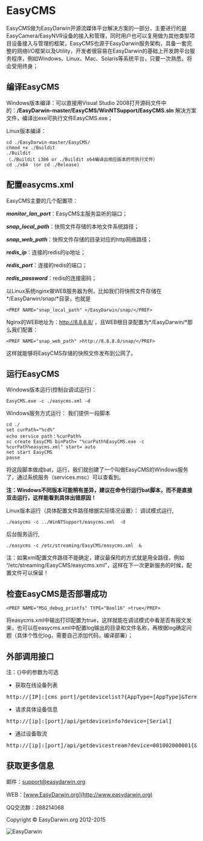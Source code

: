 # EasyCMS #

EasyCMS做为EasyDarwin开源流媒体平台解决方案的一部分，主要进行的是EasyCamera/EasyNVR设备的接入和管理，同时用户也可以复用做为其他类型项目设备接入与管理的框架，EasyCMS也源于EasyDarwin服务架构，具备一套完整的网络I/O框架以及Utility，开发者很容易在EasyDarwin的基础上开发跨平台服务程序，例如Windows、Linux、Mac、Solaris等系统平台，只要一次熟悉，将会受用终身；

## 编译EasyCMS ##
Windows版本编译：可以直接用Visual Studio 2008打开源码文件中的：**/EasyDarwin-master/EasyCMS/WinNTSupport/EasyCMS.sln** 解决方案文件，编译出exe可执行文件EasyCMS.exe；

Linux版本编译：

	cd ./EasyDarwin-master/EasyCMS/
	chmod +x ./Buildit
	./Buildit
	（./Buildit i386 or ./Buildit x64编译出相应版本的可执行文件）
	cd ./x64  (or cd ./Release)

## 配置easycms.xml ##
EasyCMS主要的几个配置项：

***monitor\_lan\_port***：EasyCMS主服务监听的端口；

***snap\_local\_path***：快照文件存储的本地文件系统路径；

***snap\_web\_path***：快照文件存储的目录对应的http网络路径；

***redis\_ip***：连接的redis的ip地址；

***redis\_port***：连接的redis的端口；

***redis\_password***：redis的连接密码；

以Linux系统nginx做WEB服务器为例，比如我们将快照文件存储在*/EasyDarwin/snap/*目录，也就是

    <PREF NAME="snap_local_path" >/EasyDarwin/snap/</PREF>
Nginx的WEB地址为：http://8.8.8.8/ ，且WEB根目录配置为*/EasyDarwin/*那么我们配置：

    <PREF NAME="snap_web_path" >http://8.8.8.8/snap/</PREF>
这样就能够将EasyCMS存储的快照文件发布到公网了。

## 运行EasyCMS ##
Windows版本运行(控制台调试运行)：

	EasyCMS.exe -c ./easycms.xml -d

Windows服务方式运行：
我们提供一段脚本

	cd ./
	set curPath="%cd%"
	echo service path：%curPath%
	sc create EasyCMS binPath= "%curPath%EasyCMS.exe -c %curPath%easycms.xml" start= auto
	net start EasyCMS
	pause

将这段脚本做成bat，运行，我们就创建了一个叫做EasyCMS的Windows服务了，通过系统服务（services.msc）可以查看到。

**注：Windows不同版本可能稍有差异，建议在命令行运行bat脚本，而不是直接双击运行，这样能看到具体出错原因！**

Linux版本运行（具体配置文件路径根据实际情况设置）：
调试模式运行,

    ./easycms -c ../WinNTSupport/easycms.xml  -d
后台服务运行,

    ./easycms -c /etc/streaming/EasyCMS/easycms.xml  &
注：如果xml配置文件路径不能确定，建议最保险的方式就是用全路径，例如 “/etc/streaming/EasyCMS/easycms.xml”，这样在下一次更新服务的时候，配置文件可以保留！

## 检查EasyCMS是否部署成功 ##

	<PREF NAME="MSG_debug_printfs" TYPE="Bool16" >true</PREF>

将easycms.xml中输出打印配置为true，这样就能在调试模式中看是否有报文发来，也可以在easycms.xml中配置log输出的目录和文件名称，再根据log确定问题（具体个性化log，需要自己添加代码，编译部署）；


## 外部调用接口 ##

注：{}中的参数为可选

- 获取在线设备列表
<pre>
http://[IP]:[cms_port]/getdevicelist?{AppType=[AppType]&TerminalType=[TerminalType]}
</pre>
- 请求具体设备信息 
<pre>
http://[ip]:[port]/api/getdeviceinfo?device=[Serial]
</pre>

- 通过设备取流
<pre>
http://[ip]:[port]/api/getdevicestream?device=001002000001{&channel=0}&protocol=RTSP{&reserve=1}
</pre>

## 获取更多信息 ##

邮件：[support@easydarwin.org](mailto:support@easydarwin.org) 

WEB：[www.EasyDarwin.org](http://www.easydarwin.org)

QQ交流群：288214068

Copyright &copy; EasyDarwin.org 2012-2015

![EasyDarwin](http://www.easydarwin.org/skin/easydarwin/images/wx_qrcode.jpg)